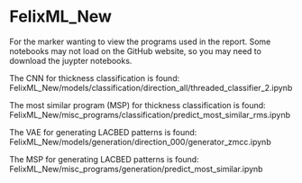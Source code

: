 # FelixML_New

For the marker wanting to view the programs used in the report. Some notebooks may not load on the GitHub website, so you may need to download the juypter notebooks.

The CNN for thickness classification is found:
FelixML_New/models/classification/direction_all/threaded_classifier_2.ipynb

The most similar program (MSP) for thickness classification is found:
FelixML_New/misc_programs/classification/predict_most_similar_rms.ipynb

The VAE for generating LACBED patterns is found:
FelixML_New/models/generation/direction_000/generator_zmcc.ipynb

The MSP for generating LACBED patterns is found:
FelixML_New/misc_programs/generation/predict_most_similar.ipynb
